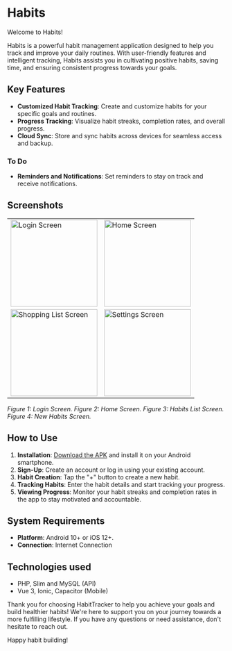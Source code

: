 # Habits

Welcome to Habits!

Habits is a powerful habit management application designed to help you track and improve your daily routines. With user-friendly features and intelligent tracking, Habits assists you in cultivating positive habits, saving time, and ensuring consistent progress towards your goals.

## Key Features

- **Customized Habit Tracking**: Create and customize habits for your specific goals and routines.
- **Progress Tracking**: Visualize habit streaks, completion rates, and overall progress.
- **Cloud Sync**: Store and sync habits across devices for seamless access and backup.

### To Do
- **Reminders and Notifications**: Set reminders to stay on track and receive notifications.

## Screenshots

<table>
  <tr>
    <td><img src="src/assets/screenshots/signin.png" alt="Login Screen" width="200"></td>
    <td><img src="src/assets/screenshots/summary.png" alt="Home Screen" width="200"></td>
  </tr>
  <tr>
    <td><img src="src/assets/screenshots/habits.png" alt="Shopping List Screen" width="200"></td>
    <td><img src="src/assets/screenshots/new.png" alt="Settings Screen" width="200"></td>
  </tr>
</table>

*Figure 1: Login Screen. Figure 2: Home Screen. Figure 3: Habits List Screen. Figure 4: New Habits Screen.*

## How to Use

1. **Installation**: [Download the APK](#) and install it on your Android smartphone.
2. **Sign-Up**: Create an account or log in using your existing account.
3. **Habit Creation**: Tap the "+" button to create a new habit.
4. **Tracking Habits**: Enter the habit details and start tracking your progress.
5. **Viewing Progress**: Monitor your habit streaks and completion rates in the app to stay motivated and accountable.

## System Requirements

- **Platform**: Android 10+ or iOS 12+.
- **Connection**: Internet Connection

## Technologies used

- PHP, Slim and MySQL (API)
- Vue 3, Ionic, Capacitor (Mobile)

Thank you for choosing HabitTracker to help you achieve your goals and build healthier habits! We're here to support you on your journey towards a more fulfilling lifestyle. If you have any questions or need assistance, don't hesitate to reach out.

Happy habit building!
